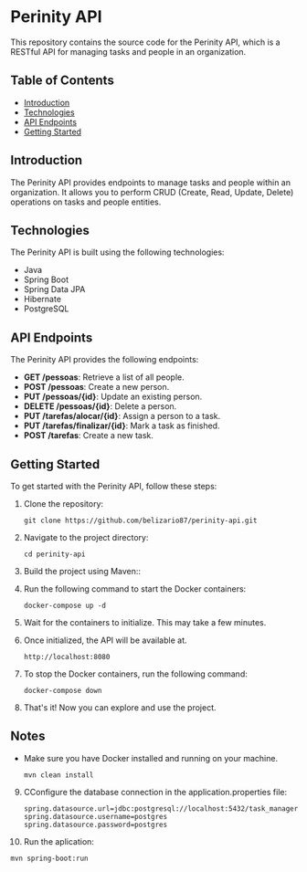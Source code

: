 # Perinity API

This repository contains the source code for the Perinity API, which is a RESTful API for managing tasks and people in an organization.

## Table of Contents

- [Introduction](#introduction)
- [Technologies](#technologies)
- [API Endpoints](#api-endpoints)
- [Getting Started](#getting-started)




## Introduction

The Perinity API provides endpoints to manage tasks and people within an organization. It allows you to perform CRUD (Create, Read, Update, Delete) operations on tasks and people entities.

## Technologies

The Perinity API is built using the following technologies:

- Java
- Spring Boot
- Spring Data JPA
- Hibernate
- PostgreSQL

## API Endpoints

The Perinity API provides the following endpoints:

- **GET /pessoas**: Retrieve a list of all people.
- **POST /pessoas**: Create a new person.
- **PUT /pessoas/{id}**: Update an existing person.
- **DELETE /pessoas/{id}**: Delete a person.
- **PUT /tarefas/alocar/{id}**: Assign a person to a task.
- **PUT /tarefas/finalizar/{id}**: Mark a task as finished.
- **POST /tarefas**: Create a new task.

## Getting Started

To get started with the Perinity API, follow these steps:

1. Clone the repository:

   ```shell
   git clone https://github.com/belizario87/perinity-api.git
   
2. Navigate to the project directory:

   ```shell
   cd perinity-api 
3. Build the project using Maven::

4. Run the following command to start the Docker containers:
     ```shell
     docker-compose up -d

5. Wait for the containers to initialize. This may take a few minutes.
    
6. Once initialized, the API will be available at.
      ```shell
      http://localhost:8080

7. To stop the Docker containers, run the following command:
      ```shell
      docker-compose down

8. That's it! Now you can explore and use the project.

## Notes

- Make sure you have Docker installed and running on your machine.



   ```shell
   mvn clean install
9. CConfigure the database connection in the application.properties file:

   ```shell
   spring.datasource.url=jdbc:postgresql://localhost:5432/task_manager
   spring.datasource.username=postgres
   spring.datasource.password=postgres
   
10. Run the aplication:
   ```shell
   mvn spring-boot:run




